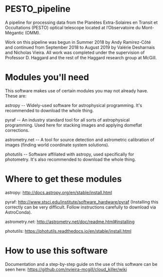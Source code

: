 # PESTO_pipeline
A pipeline for processing data from the Planètes Extra-Solaires en Transit et Occultations (PESTO) optical telescope located at l’Observatoire du Mont-Mégantic (OMM). 

Work on this pipeline was begun in Summer 2018 by Andy Ramirez-Côté and continued from September 2018 to August 2019 by Valérie Desharnais and Nicholas Vieira. All work was completed under the supervision of Professor D. Haggard and the rest of the Haggard research group at McGill.

# Modules you'll need 
This software makes use of certain modules you may not already have. These are:

astropy -- Widely-used software for astrophysical programming. It's recommended to download the whole thing. 

pyraf -- An industry standard tool for all sorts of astrophysical programming. Used here for stacking images and applying domeflat corrections. 

astrometry.net -- A tool for source detection and astrometric calibration of images (finding world coordinate system solutions).

photutils -- Software affiliated with astropy, used specifically for photometry. It's also recommended to download the whole thing. 

# Where to get these modules

astropy: http://docs.astropy.org/en/stable/install.html

pyraf: http://www.stsci.edu/institute/software_hardware/pyraf (Installing this correctly can be very difficult. Follow instructions carefully to download via AstroConda). 

astrometry.net: http://astrometry.net/doc/readme.html#installing

photutils: https://photutils.readthedocs.io/en/stable/install.html

# How to use this software

Documentation and a step-by-step guide on the use of this software can be seen here: https://github.com/nvieira-mcgill/cloud_killer/wiki

